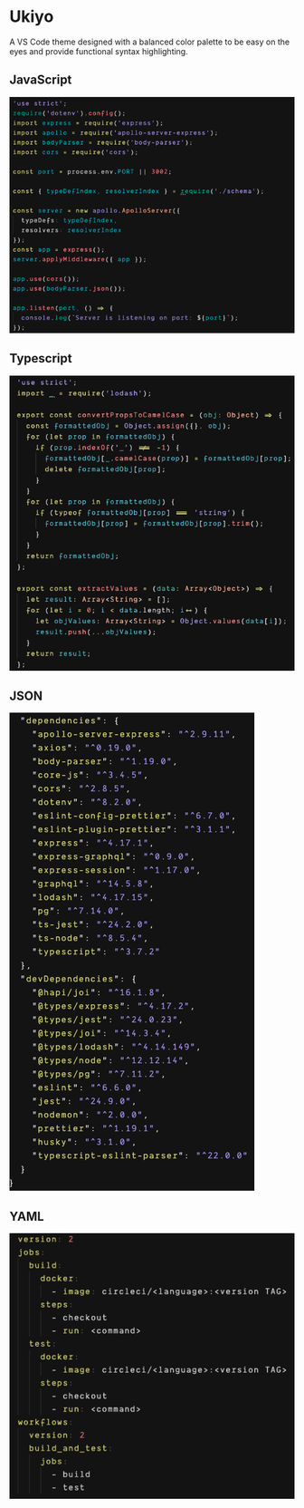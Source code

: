 # Ukiyo

A VS Code theme designed with a balanced color palette to be easy on the eyes and provide functional syntax highlighting.

## JavaScript

![JavaScript Example](./images/javascript_file.png)

## Typescript

![Typescript Example](./images/typescript_file.png)

## JSON

![JSON Example](./images/JSON_file.png)

## YAML

![YAML Example](./images/yaml_file.png)
